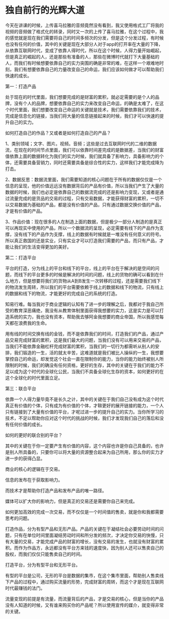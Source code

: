 # 独自前行的光辉大道

今天在讲课的时候，上传喜马拉雅的音频竟然没有看到，我又使用格式工厂将我的视频的音频做了格式化的转录，同时又一次的上传了喜马拉雅，在这个过程中，我的感觉就是现在我们需要将自己的时间多频次的分发，但是这个分发过程，有时候也没有任何的价值，其中的关键是现在大部分人对于app的打开率在大量的下降，从依靠互联网时代，变成了依靠人得时代，所以在这个时候，人得力量开始崛起，但是真正的崛起的人，还是那些有准备的人，那些在微博时代就打下大量基础的人，而我们有时候想要依靠自己的实力突围的确是非常的难，在这样一个艰难地时刻，我们有想要依靠自己的力量改变自己的命运，我们应该如何做才可以帮助我们快速的成长。

第一：打造产品

处于现在的时代里面，我们想要完成的是财富的累积，就必定需要的是个人的品牌，没有个人的品牌，想要依靠自己的实力来改变自己命运，的确是太难了，在这个时代里面，我们想要改变自己命运的关键就是技术，我们需要依靠我们的技术，完成是信息化的链接，当我们将大量的信息链接起来的时候，我们才可以快速的提升自己的实力。

如何打造自己的作品？又或者是如何打造自己的产品？

1、类别领域；文字、图片。视频。音频；这些是过去互联网时代的二维的数据流，在现在的时间节点里面，我们可以依靠时间差完成的是数据差，当我们的财富值依靠上面的数据转化为我们的实力时候，我们就具备了影响力，具备影响力的个体，还需要具备营销力，同时还需要具备是综合性的实力，这样我们才能完成降为打击。

2、数据反思：数据流里面，我们需要知道的核心问题在于所有的数据仅仅是一个信息的呈现，他的价值远远没有数据背后的产品有价值，所以当我们产生了大量的数据的时候，我们也必定是依靠自己的数据流完成的还是影响力变现，又或者是通过流量完成的是货品的交易的过程，只有交易数据，才能获得财富的累积，一切不以交易数据为基础的产品，都是没有价值的产品，只有通过数据交换价值的产品，才是有价值的产品。

3、作品价值：现在很多的人在制造上面的数据，但是极少一部分人制造的是真正可以再现实中使用的产品，所以一个数据流的呈现，必定需要有线下的产品作为支撑，没有线下的产品作为支撑，线上的数据有时候就是一堆没有任何意义的符号。所以真正救国的还是实业，只有实业才可以打造我们需要的产品，而只有产品，才能让我们的生活变得更加的美好。

第二：打造平台

平台的打造，分为线上的平台和线下的平台，线上的平台在于解决的是空间的问题，而线下的平台更多的时候是解决的时间的问题，线上的货物的确可以看到在什么地方，但是想要将我们的货物从A到B发生一次转移的过程，还是需要我们线下的物流发生周转，所以我们的平台需要依赖于线上的数据和线下的物流，只有线上的数据和线下的物流，才能更好的完成自己的系统的打造。

知易行难。每当我对于商业逻辑的认知有了进一步的理解之后，我都对于我自己所受的教育深恶痛绝，我没有从教育体制里面获得我想要的实力，这是实力是可以打造系统的实力，我也没有资本，帮助我去够阿金我想要的商业帝国，所以我感觉每天都在浪费我的生命。

用有线的时间交换有线的金钱，而不是依靠我们的时间，打造我们的产品，通过产品交易完成财富的累积，这是我们最大的问题，当我们没有可以用来交易的产品，当我们不能依靠金融杠杆完成财富的累积，当我们的一切行为都需听从别人的安排，我们锻造的一生，活的就太辛苦，这难道就是我们被比人操纵的一生，我想要掌控自己的命运，却发觉这个社会一直在限制你的能力，当你的能力始终被别人所限制的时候，我们的确没有任何资格，更好的生存，其中的关键在于我们的能力不足以成为这个时代的全球化公民，当我们不具备全球化生存的资本，如何更好的在这个全球化的时代里面立足。

第三：联合平台

依靠一个人得力量毕竟不是长久之计，其中的关键在于我们自己没有成为这个时代真正有价值的个体，只有成为有价值的个体，才鞥更好的展开链接的能力，一个人只有链接到了大量有价值的平台，才呢过进一步的提升自己的实力。当你所学习的技术，不足以帮助你应对这个时代的挑战的时候，我们才发现我们自己的落后和没有任何价值的成长。

如何的更好的联合别的平台？

其中的关键在于你一定要产生有价值的内容，这个内容也许是你自己具备的，也许是别人所具备的，只要你可以将大量的资源整合起来为自己所用，那么你的实力才进一步的获得凸显。

商业的核心的逻辑在于交易。

信息的发布在于获取影响力。

而技术才是帮助你打造产品和发布产品的唯一路径。

媒体可以扩大你的影响力，但是真正的交易还是需要你自己来完成。

如何更加高效的完成一次交易，而不仅仅是一个时间值的售卖，就是你和我都需要思考的问题。

打造作品，分为有型产品和无形产品。产品的关键在于凝结社会必要劳动时间的问题，只有在单位时间里面凝结劳动时间和所分发的频次，才决定你交易的快慢，只有大量的交易，才能完成产品的财富的增长，没有交易的发生，也就没有财富的累积。而作为作品方，永远都没有平台方来钱的速度快，因为别人还可以售卖自己的股权，而我们仅仅只能售卖自己的时间。

打造平台，分为有型平台和无形平台。

有型的平台是公司，无形的平台是数据的集市，在这个集市里面，帮助别人售卖线下产品的过程中，通过购买流量的形势，完成财富的周转，而这个才是现在互联网时代最赚钱的法门。

流量变现的前提是有流量，而流量背后的产品，才是交易的核心，但是当你的产品没有人知道的时候，又有谁来购买你的产品呢？所以使用宣传的媒介，就变得非常的关键。
